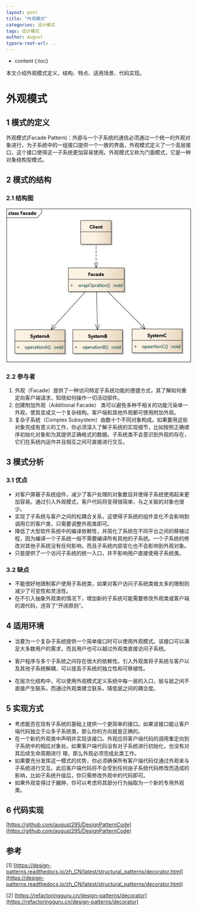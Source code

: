 ```yaml
---
layout: post
title: "外观模式"
categories: 设计模式
tags: 设计模式
author: August
typora-root-url: ..
---
```


* content
{:toc}


本文介绍外观模式定义、结构、特点、适用场景、代码实现。



# 外观模式



## 1 模式的定义

外观模式(Facade Pattern)：外部与一个子系统的通信必须通过一个统一的外观对象进行，为子系统中的一组接口提供一个一致的界面，外观模式定义了一个高层接口，这个接口使得这一子系统更加容易使用。外观模式又称为门面模式，它是一种对象结构型模式。



## 2 模式的结构

### 2.1 结构图

![](/media/image/2022-10-04-外观模式/Facade.jpg)

### 2.2 参与者

1. 外观（Facade）提供了一种访问特定子系统功能的便捷方式，其了解如何重定向客户端请求，知晓如何操作一切活动部件。
2. 创建附加外观（Additional Facade） 类可以避免多种不相关的功能污染单一外观，使其变成又一个复杂结构。客户端和其他外观都可使用附加外观。
3. 复杂子系统（Complex Subsystem）由数十个不同对象构成。如果要用这些对象完成有意义的工作，你必须深入了解子系统的实现细节，比如按照正确顺序初始化对象和为其提供正确格式的数据。子系统类不会意识到外观的存在，它们在系统内运作并且相互之间可直接进行交互。



## 3 模式分析

### 3.1 优点

- 对客户屏蔽子系统组件，减少了客户处理的对象数目并使得子系统使用起来更加容易。通过引入外观模式，客户代码将变得很简单，与之关联的对象也很少。
- 实现了子系统与客户之间的松耦合关系，这使得子系统的组件变化不会影响到调用它的客户类，只需要调整外观类即可。
- 降低了大型软件系统中的编译依赖性，并简化了系统在不同平台之间的移植过程，因为编译一个子系统一般不需要编译所有其他的子系统。一个子系统的修改对其他子系统没有任何影响，而且子系统内部变化也不会影响到外观对象。
- 只是提供了一个访问子系统的统一入口，并不影响用户直接使用子系统类。

### 3.2 缺点

- 不能很好地限制客户使用子系统类，如果对客户访问子系统类做太多的限制则减少了可变性和灵活性。
- 在不引入抽象外观类的情况下，增加新的子系统可能需要修改外观类或客户端的源代码，违背了“开闭原则”。



## 4 适用环境

- 当要为一个复杂子系统提供一个简单接口时可以使用外观模式。该接口可以满足大多数用户的需求，而且用户也可以越过外观类直接访问子系统。

- 客户程序与多个子系统之间存在很大的依赖性。引入外观类将子系统与客户以及其他子系统解耦，可以提高子系统的独立性和可移植性。
- 在层次化结构中，可以使用外观模式定义系统中每一层的入口，层与层之间不直接产生联系，而通过外观类建立联系，降低层之间的耦合度。



## 5 实现方式

- 考虑能否在现有子系统的基础上提供一个更简单的接口。如果该接口能让客户端代码独立于众多子系统类，那么你的方向就是正确的。
- 在一个新的外观类中声明并实现该接口。外观应将客户端代码的调用重定向到子系统中的相应对象处。如果客户端代码没有对子系统进行初始化，也没有对其后续生命周期进行 理，那么外观必须完成此类工作。
- 如果要充分发挥这一模式的优势，你必须确保所有客户端代码仅通过外观来与子系统进行交互。此后客户端代码将不会受到任何由子系统代码修改而造成的影响，比如子系统升级后，你只需修改外观中的代码即可。
- 如果外观变得过于臃肿，你可以考虑将其部分行为抽取为一个新的专用外观类。



## 6 代码实现

[https://github.com/august295/DesignPatternCode](https://github.com/august295/DesignPatternCode)



## 参考

[1] [https://design-patterns.readthedocs.io/zh_CN/latest/structural_patterns/decorator.html](https://design-patterns.readthedocs.io/zh_CN/latest/structural_patterns/decorator.html)

[2] [https://refactoringguru.cn/design-patterns/decorator](https://refactoringguru.cn/design-patterns/decorator)

